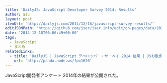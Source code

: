 ```yaml
---
title: 'DailyJS: JavaScript Developer Survey 2014: Results'
author: azu
layout: post
itemUrl: 'http://dailyjs.com/2014/12/16/javascript-survey-results/'
editJSONPath: 'https://github.com/jser/jser.info/edit/gh-pages/data/2014/12/index.json'
date: '2014-12-18T06:06:49+00:00'
tags:
  - JavaScript
  - まとめ
relatedLinks:
  - title: 'DailyJS | JavaScript デベロッパー・サーベイ 2014 結果 | JSお散歩'
    url: 'http://panda.node.ws/?p=1620'
---
```

JavaScript開発者アンケート 2014年の結果が公開された。

